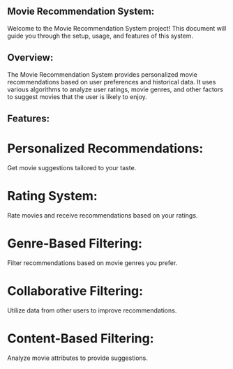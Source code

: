 ## Movie Recommendation System:
Welcome to the Movie Recommendation System project! This document will guide you through the setup, usage, and features of this system.

## Overview:
The Movie Recommendation System provides personalized movie recommendations based on user preferences and historical data. It uses various algorithms to analyze user ratings, movie genres, and other factors to suggest movies that the user is likely to enjoy.

## Features:
# Personalized Recommendations:  
Get movie suggestions tailored to your taste.  
# Rating System:   
Rate movies and receive recommendations based on your ratings.  
# Genre-Based Filtering:  
Filter recommendations based on movie genres you prefer.  
# Collaborative Filtering:  
Utilize data from other users to improve recommendations.
# Content-Based Filtering:  
Analyze movie attributes to provide suggestions.
